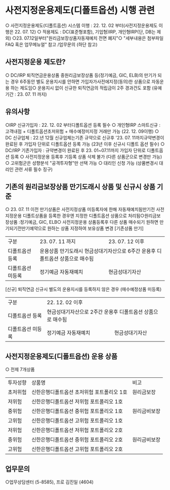 # 사전지정운용제도(디폴트옵션) 시행 관련
○ 사전지정운용제도(디폴트옵션) 시스템 이행 :
22. 12. 02 부터(사전지정운용제도 이행은 22. 07. 12)
○ 적용제도 : DC(표준형포함), 기업형)IRP, 개인형IRP(단, DB는 제외)
○23. 07.12일부터"원리금보장상품자동재예치 전면 폐지"○ "세부내용은 첨부파일 FAQ 혹은 업무메뉴얼" 참고
/업무문의 (하단 참고)
## 사전지정운용 제도란?
○ DC/IRP 퇴직연금운용상품 중원리금보장상품 등(정기예금, GIC, ELB)의 만기가 되는 경우
6주동안 별도 운용지시를 안하면 가입자가사전에지정(동의)한 상품으로 자동운용 하는 제도임○ 운용지시 없이 신규한 퇴직연금의 적립금이 2주 경과건도 포함
(유예기간 : 23. 07. 11 까지)
## 유의사항
○IRP 신규가입자 : 22. 12. 02 부터디폴트옵션 등록 필수
○ 개인형IRP 스마트신규 : 고객내점 + 디폴트옵션초저위험 + 매수예정미지정 거래만 가능 (22. 12. 09이행)
○ DC 신규업체 : 22.년 12월 신규업체는기존 규약으로 신규후 '23. 07. 11까지규약변경이 완료된 후 가입자 단위로 디폴트옵션 등록 가능
(23년 이후 신규시 디폴트 옵션 필수)
○ DC/IRP 기존가입자 : 규약변경이 완료된 후 23. 01~07.11까지 가입자 단위로 디폴트옵션 등록
○ 사전지정운용 등록후 기등록 상품 삭제 불가
(다른 상품군으로 변경만 가능)
○ 고위험군은 성향분석 "공격투자형"만 선택 가능
○ 대리인 신청 가능 (상품변경시 대리인 관련 서류 필수 징구)
## 기존의 원리금보장상품 만기도래시 상품 및 신규시 상품 기준
○ 23. 07. 11 이전 만기상품은 사전지정상품 미등록자에 한해 자동재예치됨만기전 사전지정운용 디폴트상품을 등록한 경우엔 지정한 디폴트옵션 상품으로 처리됨○원리금보장상품 :정기예금, GIC, ELB○ 사전지정운용 상품등록후 다른 상품 매수되기 원하면 만기되기전만기예약으로 원하는 상품 지정하여 보유상품 변경
[기존상품 만기]

<table><tbody><tr>
<td>
구분</td>
<td>
23. 07. 11 까지</td>
<td>
23. 07. 12 이후</td></tr><tr>
<td>
디폴트옵션 등록</td>
<td colspan="2">
운용상품 만기도래시 현금성대기자산으로 6주간 운용후 디폴트옵션 상품으로 매수됨</td></tr><tr>
<td>
디폴트옵션 미등록</td>
<td>
정기예금 자동재예치</td>
<td>
현금성대기자산</td></tr></tbody>
</table>


[신규]
퇴직연금 신규시 별도의 운용지시를 등록하지 않은 경우
(매수예정상품 미등록)

<table><tbody><tr>
<td>
구분</td>
<td colspan="2">
22. 12. 02 이후</td></tr><tr>
<td>
디폴트옵션 등록</td>
<td colspan="2">
현금성대기자산으로 2주간 운용후 디폴트옵션 상품으로 매수됨</td></tr><tr>
<td>
디폴트옵션 미등록</td>
<td>
정기예금 자동재예치</td>
<td>
현금성대기자산</td></tr></tbody>
</table>


## 사전지정운용제도(디폴트옵션) 운용 상품
○ 전제 7개상품

<table><tbody><tr>
<td>
투자성향</td>
<td>
상품명</td>
<td>
비고</td></tr><tr>
<td>
초저위험</td>
<td>
신한은행디폴트옵션 초저위험 포트폴리오 1호</td>
<td>
원리금보장</td></tr><tr>
<td>
저위험</td>
<td>
신한은행디폴트옵션 저위험 포트폴리오 1호</td>
<td rowspan="3">
원리금비보장</td></tr><tr>
<td>
중위험</td>
<td>
신한은행디폴트옵션 중위험 포트폴리오 1호</td></tr><tr>
<td>
고위험</td>
<td>
신한은행디폴트옵션 고위험 포트폴리오 1호</td></tr><tr>
<td>
저위험</td>
<td>
신한은행디폴트옵션 저위험 포트폴리오 2호</td>
<td rowspan="3">
원리금비보장</td></tr><tr>
<td>
중위험</td>
<td>
신한은행디폴트옵션 중위험 포트폴리오 2호</td></tr><tr>
<td>
고위험</td>
<td>
신한은행디폴트옵션 고위험 포트폴리오 2호</td></tr></tbody>
</table>


## 업무문의
○업무상담센터 (5-8585), 프로 김진일 (4604)
